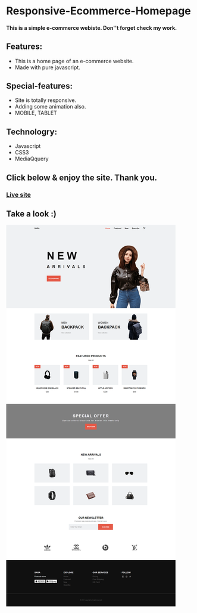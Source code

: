 # Responsive-Ecommerce-Homepage
#### This is a simple e-commerce webiste. Don''t forget check my work.


## Features:
+ This is a home page of an e-commerce website.
+ Made with pure javascript. 
## Special-features: 
+ Site is totally responsive.
+ Adding some animation also.
+ MOBILE, TABLET 

## Technologry: 
+ Javascript
+ CSS3
+ MediaQquery

## Click below & enjoy the site. Thank you.
### [Live site](https://raihanwebmaster.github.io/Ecommercer-Homepage-Responsive/)

## Take a look :)
![alt_text](images/download.png)

